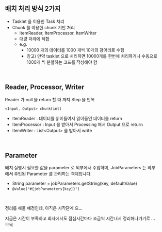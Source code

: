 ## 배치 처리 방식 2가지

- Tasklet 을 이용한 Task 처리
- Chunk 를 이용한 chunk 기반 처리
  - ItemReader, ItemProcessor, ItemWriter
  - 대량 처리에 적합
  - e.g.
    - 10000 개의 데이터를 1000 개씩 10개의 덩어리로 수행
    - 참고) 만약 tasklet 으로 처리하면 10000개를 한번에 처리하거나 수동으로 1000개 씩 분할하는 코드를 작성해야 함

<br/>



## Reader, Processor, Writer

Reader 가 null 을 return 할 때 까지 Step 을 반복<br/>



`<Input, Output> chunk(int)`

- ItemReader : 데이터를 읽어들여서 읽어들인 데이터를 return
- ItemProcessor : Input 을 받아서 Processing 해서 Output 으로 return
- ItemWriter : List\<Output\> 을 받아서 write

<br/>



## Parameter

배치 실행시 필요한 값을 parameter 로 외부에서 주입하며, JobParameters 는 외부에서 주입된 Parameter 를 관리하는 객체입니다.

- String parameter = jobParameters.getString(key, defaultValue)
- `@Value("#{jobParameters[key]}")` 



<br/>







정리를 해둘 예정인데, 아직은 시작단계 으...<br/>

지금은 시간이 부족하고 회사에서도 점심시간마다 조금씩 시간내서 정리해나가기로 ... 으윽<br/>

